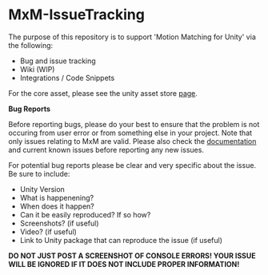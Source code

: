 # MxM-IssueTracking

The purpose of this repository is to support 'Motion Matching for Unity' via the following:
- Bug and issue tracking
- Wiki (WIP)
- Integrations / Code Snippets

For the core asset, please see the unity asset store <a href='https://assetstore.unity.com/packages/tools/animation/motion-matching-for-unity-145624'>page</a>.

<b>Bug Reports</b>

Before reporting bugs, please do your best to ensure that the problem is not occuring from user error or from something else in your project. Note that only issues relating to MxM are valid. Please also check the <a href='https://docs.google.com/document/d/1zBdEQh8nJyOkWnKS5fAwchaE7u0kEvl4fSxlR7S2Wfk/edit?usp=sharing'>documentation</a> and current known issues before reporting any new issues.

For potential bug reports please be clear and very specific about the issue. Be sure to include:
- Unity Version
- What is happenening?
- When does it happen?
- Can it be easily reproduced? If so how?
- Screenshots? (if useful)
- Video? (if useful)
- Link to Unity package that can reproduce the issue (if useful)

<b>DO NOT JUST POST A SCREENSHOT OF CONSOLE ERRORS! YOUR ISSUE WILL BE IGNORED IF IT DOES NOT INCLUDE PROPER INFORMATION!</b>

